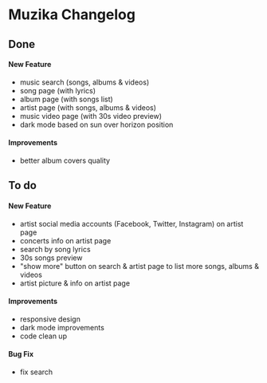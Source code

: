 # Muzika Changelog

## Done
#### New Feature
- music search (songs, albums & videos)
- song page (with lyrics)
- album page (with songs list)
- artist page (with songs, albums & videos)
- music video page (with 30s video preview)
- dark mode based on sun over horizon position

#### Improvements
- better album covers quality

## To do
#### New Feature
- artist social media accounts (Facebook, Twitter, Instagram) on artist page
- concerts info on artist page
- search by song lyrics
- 30s songs preview
- "show more" button on search & artist page to list more songs, albums & videos
- artist picture & info on artist page

#### Improvements
- responsive design
- dark mode improvements
- code clean up

#### Bug Fix
- fix search
